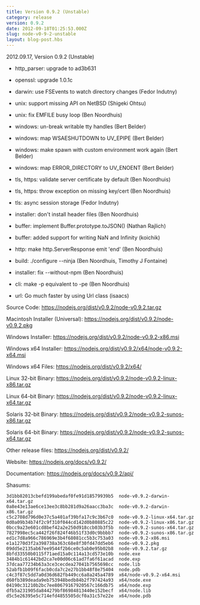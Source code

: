 ```yaml
---
title: Version 0.9.2 (Unstable)
category: release
version: 0.9.2
date: 2012-09-18T01:25:53.000Z
slug: node-v0-9-2-unstable
layout: blog-post.hbs
---
```


2012.09.17, Version 0.9.2 (Unstable)

* http_parser: upgrade to ad3b631

* openssl: upgrade 1.0.1c

* darwin: use FSEvents to watch directory changes (Fedor Indutny)

* unix: support missing API on NetBSD (Shigeki Ohtsu)

* unix: fix EMFILE busy loop (Ben Noordhuis)

* windows: un-break writable tty handles (Bert Belder)

* windows: map WSAESHUTDOWN to UV_EPIPE (Bert Belder)

* windows: make spawn with custom environment work again (Bert Belder)

* windows: map ERROR_DIRECTORY to UV_ENOENT (Bert Belder)

* tls, https: validate server certificate by default (Ben Noordhuis)

* tls, https: throw exception on missing key/cert (Ben Noordhuis)

* tls: async session storage (Fedor Indutny)

* installer: don't install header files (Ben Noordhuis)

* buffer: implement Buffer.prototype.toJSON() (Nathan Rajlich)

* buffer: added support for writing NaN and Infinity (koichik)

* http: make http.ServerResponse emit 'end' (Ben Noordhuis)

* build: ./configure --ninja (Ben Noordhuis, Timothy J Fontaine)

* installer: fix --without-npm (Ben Noordhuis)

* cli: make -p equivalent to -pe (Ben Noordhuis)

* url: Go much faster by using Url class (isaacs)

Source Code: https://nodejs.org/dist/v0.9.2/node-v0.9.2.tar.gz

Macintosh Installer (Universal): https://nodejs.org/dist/v0.9.2/node-v0.9.2.pkg

Windows Installer: https://nodejs.org/dist/v0.9.2/node-v0.9.2-x86.msi

Windows x64 Installer: https://nodejs.org/dist/v0.9.2/x64/node-v0.9.2-x64.msi

Windows x64 Files: https://nodejs.org/dist/v0.9.2/x64/

Linux 32-bit Binary: https://nodejs.org/dist/v0.9.2/node-v0.9.2-linux-x86.tar.gz

Linux 64-bit Binary: https://nodejs.org/dist/v0.9.2/node-v0.9.2-linux-x64.tar.gz

Solaris 32-bit Binary: https://nodejs.org/dist/v0.9.2/node-v0.9.2-sunos-x86.tar.gz

Solaris 64-bit Binary: https://nodejs.org/dist/v0.9.2/node-v0.9.2-sunos-x64.tar.gz

Other release files: https://nodejs.org/dist/v0.9.2/

Website: https://nodejs.org/docs/v0.9.2/

Documentation: https://nodejs.org/docs/v0.9.2/api/

Shasums:

```
3d1bb82013cbefd199abedaf0fe91d18579939b5  node-v0.9.2-darwin-x64.tar.gz
0a8e43e13ae6ce13ee3c8bb281d9a26aacc3ba3c  node-v0.9.2-darwin-x86.tar.gz
c5c2708d796d0e37c5a401af39bfa17c9c3b67c0  node-v0.9.2-linux-x64.tar.gz
0d0a09b34b74f2c9f310f044cd142d0b80885c22  node-v0.9.2-linux-x86.tar.gz
0bcc9a23e601cd8bef42a2e250d918ccb03b3f5b  node-v0.9.2-sunos-x64.tar.gz
7827998ec5ca442f26f824f46b51f33d0c9bbbb7  node-v0.9.2-sunos-x86.tar.gz
ed1c7d8a966c786969e3b4f68081cc5b3c753a03  node-v0.9.2-x86.msi
e1a1270d3f2a398738a363c68e8f30fd47dd5eb6  node-v0.9.2.pkg
09dd5e2135ab67ee9544f2b6ce0c5ab0e95b02b8  node-v0.9.2.tar.gz
8bfd33550b0115f71aed15a0c114a13cd573e10b  node.exe
3484b1c61442bd2ca7e00d06c61ad7fa6f61acad  node.exp
37dcaa77234b63a3ce3cecdea27041b7565698cc  node.lib
52abfb1b09f6facb0cda7c2e27b1bb48f8e75404  node.pdb
c4c3f87c5dd7a0d36d682fb449cc6a8a245a4789  x64/node-v0.9.2-x64.msi
d60fb389deada9eb753948bedb84b2f797424a93  x64/node.exe
04190c31210b2bc7ee80679167920567c166db75  x64/node.exp
dfb5a231905da844279bf86984813440e152becf  x64/node.lib
d5c5e26395e5c714efd4855505dcf0a31c57e22e  x64/node.pdb
```
